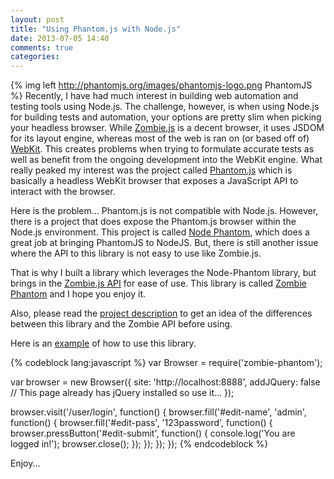```yaml
---
layout: post
title: "Using Phantom.js with Node.js"
date: 2013-07-05 14:40
comments: true
categories:
---
```

{% img left http://phantomjs.org/images/phantomjs-logo.png PhantomJS %} Recently, I have had much interest in building web automation and testing tools
using Node.js.  The challenge, however, is when using Node.js for building tests
and automation, your options are pretty slim when picking your headless browser.
While <a href="http://zombie.labnotes.org/">Zombie.js</a> is a decent browser, it
uses JSDOM for its layout engine, whereas most of the web is ran on (or based off of) <a href="https://www.webkit.org/">WebKit</a>.  This
creates problems when trying to formulate accurate tests as well as benefit from
the ongoing development into the WebKit engine.  What really peaked my interest
was the project called <a href="http://phantomjs.org">Phantom.js</a> which is
basically a headless WebKit browser that exposes a JavaScript API to interact with
the browser.
<!-- more -->

Here is the problem... Phantom.js is not compatible with Node.js.  However, there is
a project that does expose the Phantom.js browser within the Node.js environment.
This project is called <a href="https://github.com/alexscheelmeyer/node-phantom">Node Phantom</a>,
which does a great job at bringing PhantomJS to NodeJS.  But, there is still
another issue where the API to this library is not easy to use like Zombie.js.

That is why I built a library which leverages the Node-Phantom library, but brings
in the <a href="http://zombie.labnotes.org/API">Zombie.js API</a> for ease of use.
This library is called <a href="https://github.com/travist/zombie-phantom">Zombie Phantom</a>
and I hope you enjoy it.

Also, please read the <a href="https://github.com/travist/zombie-phantom">project description</a> to
get an idea of the differences between this library and the Zombie API before using.

Here is an <a href="https://github.com/travist/zombie-phantom/blob/master/example.js">example</a> of how to use this library.

{% codeblock lang:javascript %}
var Browser = require('zombie-phantom');

var browser = new Browser({
  site: 'http://localhost:8888',
  addJQuery: false  // This page already has jQuery installed so use it...
});

browser.visit('/user/login', function() {
  browser.fill('#edit-name', 'admin', function() {
    browser.fill('#edit-pass', '123password', function() {
      browser.pressButton('#edit-submit', function() {
        console.log('You are logged in!');
        browser.close();
      });
    });
  });
});
{% endcodeblock %}

Enjoy...
